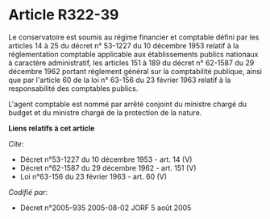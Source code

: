 # Article R322-39

Le conservatoire est soumis au régime financier et comptable défini par les articles 14 à 25 du décret n° 53-1227 du 10
décembre 1953 relatif à la réglementation comptable applicable aux établissements publics nationaux à caractère
administratif, les articles 151 à 189 du décret n° 62-1587 du 29 décembre 1962 portant règlement général sur la comptabilité
publique, ainsi que par l'article 60 de la loi n° 63-156 du 23 février 1963 relatif à la responsabilité des comptables
publics. 

L'agent comptable est nommé par arrêté conjoint du ministre chargé du budget et du ministre chargé de la protection de la
nature.

**Liens relatifs à cet article**

_Cite_:

  - Décret n°53-1227 du 10 décembre 1953 - art. 14 (V)
  - Décret n°62-1587 du 29 décembre 1962 - art. 151 (V)
  - Loi n°63-156 du 23 février 1963 - art. 60 (V)

_Codifié par_:

  - Décret n°2005-935 2005-08-02 JORF 5 août 2005
